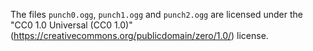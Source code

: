 
The files `punch0.ogg`, `punch1.ogg` and `punch2.ogg` are licensed under the "CC0 1.0 Universal (CC0 1.0)" (https://creativecommons.org/publicdomain/zero/1.0/) license.
